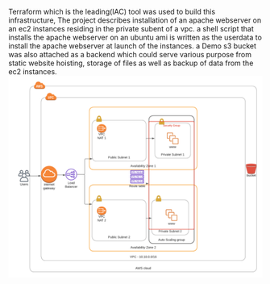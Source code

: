 Terraform which is the leading(IAC) tool was used to build this infrastructure, The project describes installation of an apache webserver on an ec2 instances residing in the private subent of a vpc. a shell script that installs the apache webserver on an ubuntu ami is written as the userdata to install the apache webserver at launch of the instances. a Demo s3 bucket was also attached as a backend which could serve various purpose from static website hoisting, storage of files as well as backup of data from the ec2 instances.
![Alt text](demo-terraform-deployment.png)

